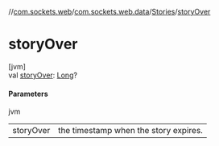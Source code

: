//[com.sockets.web](../../../index.md)/[com.sockets.web.data](../index.md)/[Stories](index.md)/[storyOver](story-over.md)

# storyOver

[jvm]\
val [storyOver](story-over.md): [Long](https://kotlinlang.org/api/latest/jvm/stdlib/kotlin/-long/index.html)?

#### Parameters

jvm

| | |
|---|---|
| storyOver | the timestamp when the story expires. |
